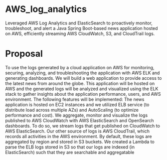 # AWS_log_analytics
Leveraged AWS Log Analytics and ElasticSearch to proactively monitor, troubleshoot, and alert a Java Spring Boot-based news application hosted on AWS, efficiently streaming AWS CloudWatch, S3, and CloudTrail logs.

# Proposal
To use the logs generated by a cloud application on AWS for monitoring, securing, analyzing, and troubleshooting the application with AWS ELK and generating dashboards. We will build a web application to provide access to the latest news from around the globe. This application will be hosted on AWS and the generated logs will be analyzed and visualized using the ELK stack to gather insights about the application performance, users, and AWS environment. The following features will be implemented:
The news application is hosted on EC2 instances and we utilized ELB service (to distribute load across multiple AZs) and AutoScaling (to optimize performance and cost). 
We aggregate, monitor and visualize the logs published to AWS CloudWatch with AWS ElasticSearch and OpenSearch dashboards. To do so, we stream logs that get published on CloudWatch to AWS ElasticSearch. 
Our other source of logs is AWS CloudTrail, which records all activities in the AWS environment. By default, these logs are aggregated by region and stored in S3 buckets. 
We created a Lambda to parse the ELB logs stored in S3 so that our logs are indexed (in ElasticSearch) such that they are searchable and aggregatable

